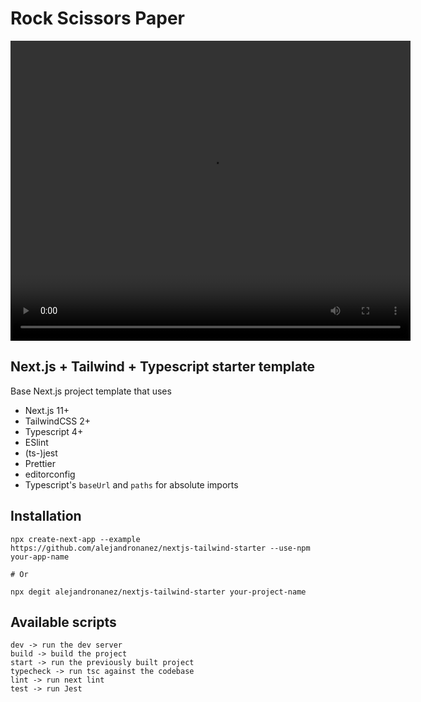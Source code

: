 # Rock Scissors Paper

<video width="640" height="480" controls>
  <source src="https://github.com/facosta0787/rock-scissors-paper/raw/main/demo-game.mp4" type="video/mp4">
  Your browser does not support the video tag.
</video>

## Next.js + Tailwind + Typescript starter template

Base Next.js project template that uses

- Next.js 11+
- TailwindCSS 2+
- Typescript 4+
- ESlint
- (ts-)jest
- Prettier
- editorconfig
- Typescript's `baseUrl` and `paths` for absolute imports

## Installation

```
npx create-next-app --example https://github.com/alejandronanez/nextjs-tailwind-starter --use-npm your-app-name

# Or

npx degit alejandronanez/nextjs-tailwind-starter your-project-name
```

## Available scripts

```
dev -> run the dev server
build -> build the project
start -> run the previously built project
typecheck -> run tsc against the codebase
lint -> run next lint
test -> run Jest
```
